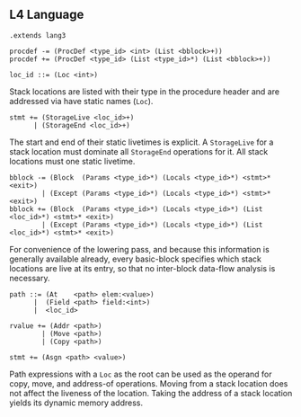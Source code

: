 ## L4 Language

```grammar
.extends lang3
```

```grammar
procdef -= (ProcDef <type_id> <int> (List <bblock>+))
procdef += (ProcDef <type_id> (List <type_id>*) (List <bblock>+))

loc_id ::= (Loc <int>)
```

Stack locations are listed with their type in the procedure header and are
addressed via have static names (`Loc`).

```grammar
stmt += (StorageLive <loc_id>+)
      | (StorageEnd <loc_id>+)
```

The start and end of their static livetimes is explicit. A `StorageLive` for a
stack location must dominate all `StorageEnd` operations for it. All stack
locations must one static livetime.

```grammar
bblock -= (Block  (Params <type_id>*) (Locals <type_id>*) <stmt>* <exit>)
        | (Except (Params <type_id>*) (Locals <type_id>*) <stmt>* <exit>)
bblock += (Block  (Params <type_id>*) (Locals <type_id>*) (List <loc_id>*) <stmt>* <exit>)
        | (Except (Params <type_id>*) (Locals <type_id>*) (List <loc_id>*) <stmt>* <exit>)
```

For convenience of the lowering pass, and because this information is
generally available already, every basic-block specifies which stack locations
are live at its entry, so that no inter-block data-flow analysis is necessary.

```grammar
path ::= (At    <path> elem:<value>)
      |  (Field <path> field:<int>)
      |  <loc_id>

rvalue += (Addr <path>)
        | (Move <path>)
        | (Copy <path>)

stmt += (Asgn <path> <value>)
```

Path expressions with a `Loc` as the root can be used as the operand for copy,
move, and address-of operations. Moving from a stack location does not affect
the liveness of the location. Taking the address of a stack location yields
its dynamic memory address.
